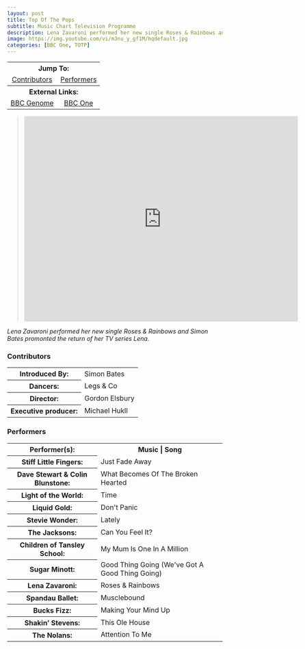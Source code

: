 ```yaml
---
layout: post
title: Top Of The Pops
subtitle: Music Chart Television Programme
description: Lena Zavaroni performed her new single Roses & Rainbows and Simon Bates promonted the return of her TV series Lena.
image: https://img.youtube.com/vi/mJnu_y_gf1M/hqdefault.jpg
categories: [BBC One, TOTP]
---
```


<table>
<tr align="center">
<th colspan="2">Jump To:</th>
</tr>

<tr align="center">
<td><a href="#contributors">Contributors</a></td>
<td><a href="#performers">Performers</a></td>
</tr>

<tr align="center">
<th colspan="2">External Links:</th>
</tr>  

<tr align="center">
<td><a href="https://genome.ch.bbc.co.uk/a2199536871c48fd804b4cb181733106">BBC Genome</a></td>
<td><a href="https://www.bbc.co.uk/programmes/b071796z">BBC One</a></td>
</tr>
</table>

<blockquote><div class="responsive-video"><iframe width="640px" height="480px" src="https://www.youtube.com/embed/mJnu_y_gf1M?rel=0&showinfo=1" frameborder="0" allowfullscreen=""></iframe></div></blockquote>

<cite>Lena Zavaroni performed her new single Roses & Rainbows and Simon Bates promonted the return of her TV series Lena.</cite>

### Contributors
<table>
<tr><th>Introduced By:</th> <td>Simon Bates</td></tr>
<tr><th>Dancers:</th> <td>Legs & Co</td></tr>
<tr><th>Director:</th> <td>Gordon Elsbury</td></tr>
<tr><th>Executive producer:</th> <td>Michael Hukll</td></tr>
</table>

### Performers
<table>
<tr><th><i class="fa fa-info"></i> Performer(s):</th> <th><i class="fa fa-music"></i> Music | Song</th></tr>
<tr><th>Stiff Little Fingers:</th> <td>Just Fade Away</td></tr>
<tr><th>Dave Stewart & Colin Blunstone:</th> <td>What Becomes Of The Broken Hearted</td></tr>
<tr><th>Light of the World:</th> <td>Time</td></tr>
<tr><th>Liquid Gold:</th> <td>Don't Panic</td></tr>
<tr><th>Stevie Wonder:</th> <td>Lately</td></tr>
<tr><th>The Jacksons:</th> <td>Can You Feel It?</td></tr>
<tr><th>Children of Tansley School:</th> <td>My Mum Is One In A Million</td></tr>
<tr><th>Sugar Minott:</th> <td>Good Thing Going (We've Got A Good Thing Going)</td></tr>
<tr><th>Lena Zavaroni:</th> <td>Roses & Rainbows</td></tr>
<tr><th>Spandau Ballet:</th> <td>Musclebound</td></tr>
<tr><th>Bucks Fizz:</th> <td>Making Your Mind Up</td></tr>
<tr><th>Shakin&#8217; Stevens:</th> <td>This Ole House</td></tr>
<tr><th>The Nolans:</th> <td>Attention To Me</td></tr>
</table>
